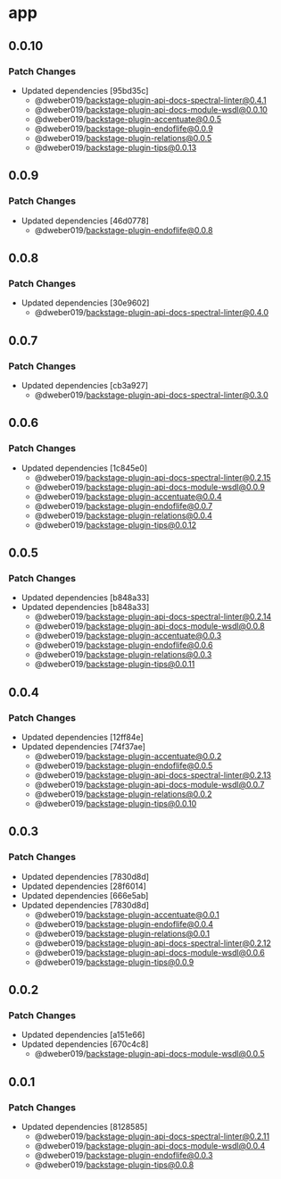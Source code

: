# app

## 0.0.10

### Patch Changes

- Updated dependencies [95bd35c]
  - @dweber019/backstage-plugin-api-docs-spectral-linter@0.4.1
  - @dweber019/backstage-plugin-api-docs-module-wsdl@0.0.10
  - @dweber019/backstage-plugin-accentuate@0.0.5
  - @dweber019/backstage-plugin-endoflife@0.0.9
  - @dweber019/backstage-plugin-relations@0.0.5
  - @dweber019/backstage-plugin-tips@0.0.13

## 0.0.9

### Patch Changes

- Updated dependencies [46d0778]
  - @dweber019/backstage-plugin-endoflife@0.0.8

## 0.0.8

### Patch Changes

- Updated dependencies [30e9602]
  - @dweber019/backstage-plugin-api-docs-spectral-linter@0.4.0

## 0.0.7

### Patch Changes

- Updated dependencies [cb3a927]
  - @dweber019/backstage-plugin-api-docs-spectral-linter@0.3.0

## 0.0.6

### Patch Changes

- Updated dependencies [1c845e0]
  - @dweber019/backstage-plugin-api-docs-spectral-linter@0.2.15
  - @dweber019/backstage-plugin-api-docs-module-wsdl@0.0.9
  - @dweber019/backstage-plugin-accentuate@0.0.4
  - @dweber019/backstage-plugin-endoflife@0.0.7
  - @dweber019/backstage-plugin-relations@0.0.4
  - @dweber019/backstage-plugin-tips@0.0.12

## 0.0.5

### Patch Changes

- Updated dependencies [b848a33]
- Updated dependencies [b848a33]
  - @dweber019/backstage-plugin-api-docs-spectral-linter@0.2.14
  - @dweber019/backstage-plugin-api-docs-module-wsdl@0.0.8
  - @dweber019/backstage-plugin-accentuate@0.0.3
  - @dweber019/backstage-plugin-endoflife@0.0.6
  - @dweber019/backstage-plugin-relations@0.0.3
  - @dweber019/backstage-plugin-tips@0.0.11

## 0.0.4

### Patch Changes

- Updated dependencies [12ff84e]
- Updated dependencies [74f37ae]
  - @dweber019/backstage-plugin-accentuate@0.0.2
  - @dweber019/backstage-plugin-endoflife@0.0.5
  - @dweber019/backstage-plugin-api-docs-spectral-linter@0.2.13
  - @dweber019/backstage-plugin-api-docs-module-wsdl@0.0.7
  - @dweber019/backstage-plugin-relations@0.0.2
  - @dweber019/backstage-plugin-tips@0.0.10

## 0.0.3

### Patch Changes

- Updated dependencies [7830d8d]
- Updated dependencies [28f6014]
- Updated dependencies [666e5ab]
- Updated dependencies [7830d8d]
  - @dweber019/backstage-plugin-accentuate@0.0.1
  - @dweber019/backstage-plugin-endoflife@0.0.4
  - @dweber019/backstage-plugin-relations@0.0.1
  - @dweber019/backstage-plugin-api-docs-spectral-linter@0.2.12
  - @dweber019/backstage-plugin-api-docs-module-wsdl@0.0.6
  - @dweber019/backstage-plugin-tips@0.0.9

## 0.0.2

### Patch Changes

- Updated dependencies [a151e66]
- Updated dependencies [670c4c8]
  - @dweber019/backstage-plugin-api-docs-module-wsdl@0.0.5

## 0.0.1

### Patch Changes

- Updated dependencies [8128585]
  - @dweber019/backstage-plugin-api-docs-spectral-linter@0.2.11
  - @dweber019/backstage-plugin-api-docs-module-wsdl@0.0.4
  - @dweber019/backstage-plugin-endoflife@0.0.3
  - @dweber019/backstage-plugin-tips@0.0.8
